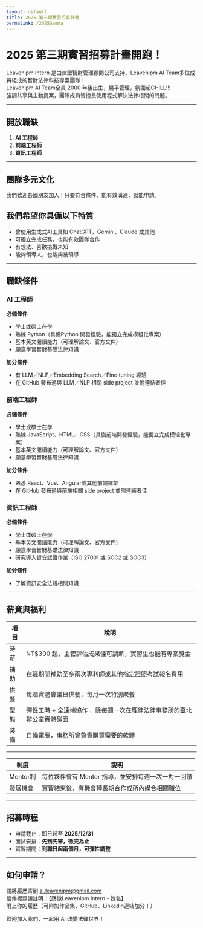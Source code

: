 ```yaml
---
layout: default
title: 2025 第三期實習招募計畫
permalink: /2025Gamma
---
```


# 2025 第三期實習招募計畫開跑！

Leavenipm Intern 是由律盟智財管理顧問公司支持、Leavenipm AI Team多位成員組成的智財法律科技專案團隊！  
Leavenipm AI Team全員 2000 年後出生，扁平管理，氛圍超CHILL!!!  
強調共享與主動提案，團隊成員皆擅長使用程式解決法律相關的問題。

---

## 開放職缺

1. **AI 工程師**
2. **前端工程師**
3. **資訊工程師**

---

## 團隊多元文化

我們歡迎各國朋友加入！只要符合條件、能有效溝通，就能申請。

##  我們希望你具備以下特質

- 曾使用生成式AI工具如 ChatGPT、Gemini、Claude 或其他
- 可獨立完成任務，也能有效團隊合作
- 有想法、喜歡挑戰未知
- 能夠領導人，也能夠被領導

---

## 職缺條件

### AI 工程師
**必備條件**
- 學士或碩士在學
- 熟練 Python（具備Python 開發經驗，能獨立完成模組化專案）
- 基本英文閱讀能力（可理解論文、官方文件）
- 願意學習智財基礎法律知識

**加分條件**
- 有 LLM／NLP／Embedding Search／Fine‑tuning 經驗
- 在 GitHub 發布過與 LLM／NLP 相關 side project 並附連結者佳

### 前端工程師
**必備條件**
- 學士或碩士在學
- 熟練 JavaScript、HTML、CSS（具備前端開發經驗，能獨立完成模組化專案）
- 基本英文閱讀能力（可理解論文、官方文件）
- 願意學習智財基礎法律知識  

**加分條件**
- 熟悉 React、Vue、Angular或其他前端框架
- 在 GitHub 發布過與前端相關 side project 並附連結者佳

### 資訊工程師
**必備條件**
- 學士或碩士在學
- 基本英文閱讀能力（可理解論文、官方文件）
- 願意學習智財基礎法律知識      
- 研究導入資安認證作業（ISO 27001 或 SOC2 或 SOC3）

**加分條件**
- 了解資訊安全法規相關知識

---

## 薪資與福利

| 項目 | 說明 |
|------|------|
|  時薪 | NT$300 起，主管評估成果佳可調薪，實習生也能有專案獎金 |
|  補助 | 在職期間補助至多兩次專利師或其他指定證照考試報名費用 |
|  供餐 | 每週實體會議日供餐，每月一次特別聚餐 |
|  型態 | 彈性工時 + 全遠端協作 ，除每週一次在理律法律事務所的臺北辦公室實體碰面 |
|  裝備 | 自備電腦，事務所會負責購買需要的軟體 |

---


| 制度 | 說明 |
|------|------|
| Mentor制 | 每位夥伴會有 Mentor 指導，並安排每週一次一對一回饋 |
| 發展機會 | 實習結束後，有機會轉長期合作或所內媒合相關職位 |

---

##  招募時程

- 申請截止：即日起至 **2025/12/31**
- 面試安排：**先到先審，徵完為止**
- 實習期間：**到職日起兩個月，可彈性調整**

---

## 如何申請？

請將履歷寄到 [ai.leavenipm@gmail.com](mailto:ai.leavenipm@gmail.com)  
信件標題請註明：【應徵Leavenipm Intern - 姓名】  
附上你的履歷（可附加作品集、GitHub、Linkedin連結加分！）

歡迎加入我們，一起用 AI 改變法律世界！
